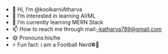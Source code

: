 - 👋 Hi, I’m @koolkarniAtharva
- 👀 I’m interested in learning AI/ML
- 🌱 I’m currently learning MERN Stack
- 📫 How to reach me through mail:-katharva789@gmail.com
- 😄 Pronouns:his/he
- ⚡ Fun fact: i am a Football Nerd⚽🥅

<!---
koolkarniAtharva/koolkarniAtharva is a ✨ special ✨ repository because its `README.md` (this file) appears on your GitHub profile.
You can click the Preview link to take a look at your changes.
--->
